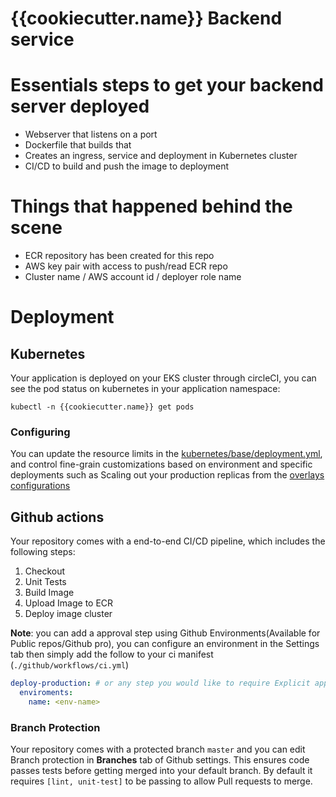 #  {{cookiecutter.name}} Backend service

# Essentials steps to get your backend server deployed
- Webserver that listens on a port
- Dockerfile that builds that 
- Creates an ingress, service and deployment in Kubernetes cluster
- CI/CD to build and push the image to deployment

# Things that happened behind the scene
- ECR repository has been created for this repo
- AWS key pair with access to push/read ECR repo
- Cluster name / AWS account id / deployer role name

# Deployment
## Kubernetes
Your application is deployed on your EKS cluster through circleCI, you can see the pod status on kubernetes in your application namespace:
```
kubectl -n {{cookiecutter.name}} get pods
```
### Configuring
You can update the resource limits in the [kubernetes/base/deployment.yml][base-deployment], and control fine-grain customizations based on environment and specific deployments such as Scaling out your production replicas from the [overlays configurations][env-prod]

## Github actions
Your repository comes with a end-to-end CI/CD pipeline, which includes the following steps:
1. Checkout
2. Unit Tests
3. Build Image
4. Upload Image to ECR
4. Deploy image cluster

**Note**: you can add a approval step using Github Environments(Available for Public repos/Github pro), you can configure an environment in the Settings tab then simply add the follow to your ci manifest (`./github/workflows/ci.yml`)
```yml
deploy-production: # or any step you would like to require Explicit approval
  enviroments:
    name: <env-name>
```
### Branch Protection
Your repository comes with a protected branch `master` and you can edit Branch protection in **Branches** tab of Github settings. This ensures code passes tests before getting merged into your default branch.
By default it requires `[lint, unit-test]` to be passing to allow Pull requests to merge.


<!-- Links -->
[base-cronjob]: ./kubernetes/base/cronjob.yml
[base-deployment]: ./kubernetes/base/deployment.yml
[base-deployment-secret]: ./kubernetes/base/deployment.yml#L49-58
[env-prod]: ./kubernetes/overlays/production/deployment.yml
[circleci-details]: ./.circleci/README.md
